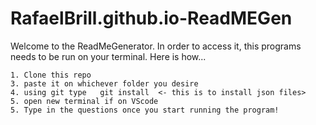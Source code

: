 # RafaelBrill.github.io-ReadMEGen

Welcome to the ReadMeGenerator. In order to access it, this programs needs to be run on your terminal. Here is how...

    1. Clone this repo
    3. paste it on whichever folder you desire
    4. using git type   git install  <- this is to install json files>
    5. open new terminal if on VScode
    5. Type in the questions once you start running the program!